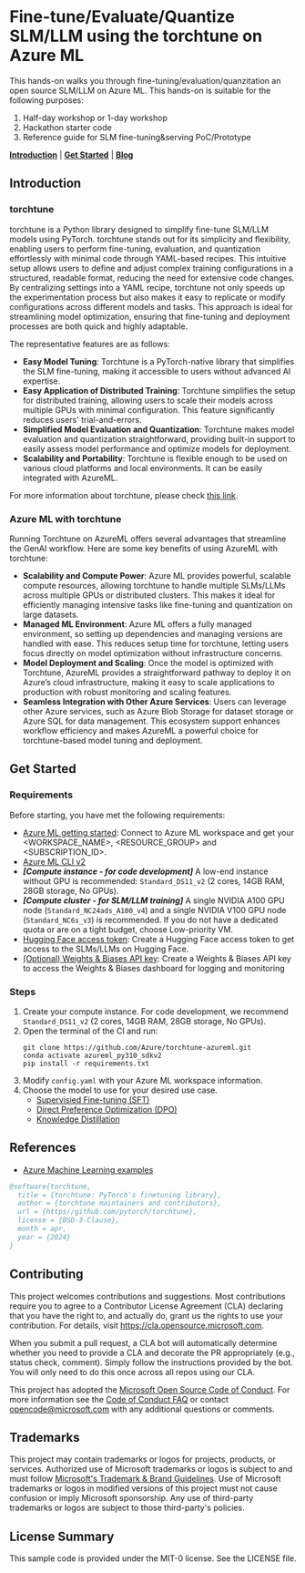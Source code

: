 # Fine-tune/Evaluate/Quantize SLM/LLM using the torchtune on Azure ML

This hands-on walks you through fine-tuning/evaluation/quanzitation an open source SLM/LLM on Azure ML. This hands-on is suitable for the following purposes:

1. Half-day workshop or 1-day workshop
2. Hackathon starter code
3. Reference guide for SLM fine-tuning&serving PoC/Prototype

[**Introduction**](#introduction) | [**Get Started**](#get-started) | [**Blog**](coming_soon) 

## Introduction

### torchtune

torchtune is a Python library designed to simplify fine-tune SLM/LLM models using PyTorch. torchtune stands out for its simplicity and flexibility, enabling users to perform fine-tuning, evaluation, and quantization effortlessly with minimal code through YAML-based recipes. This intuitive setup allows users to define and adjust complex training configurations in a structured, readable format, reducing the need for extensive code changes. By centralizing settings into a YAML recipe, torchtune not only speeds up the experimentation process but also makes it easy to replicate or modify configurations across different models and tasks. This approach is ideal for streamlining model optimization, ensuring that fine-tuning and deployment processes are both quick and highly adaptable.

The representative features are as follows:

- **Easy Model Tuning**: Torchtune is a PyTorch-native library that simplifies the SLM fine-tuning, making it accessible to users without advanced AI expertise. 
- **Easy Application of Distributed Training**: Torchtune simplifies the setup for distributed training, allowing users to scale their models across multiple GPUs with minimal configuration. This feature significantly reduces users' trial-and-errors.
- **Simplified Model Evaluation and Quantization**: Torchtune makes model evaluation and quantization straightforward, providing built-in support to easily assess model performance and optimize models for deployment.
- **Scalability and Portability**: Torchtune is flexible enough to be used on various cloud platforms and local environments. It can be easily integrated with AzureML.

For more information about torchtune, please check [this link](https://pytorch.org/torchtune/).

### Azure ML with torchtune 
Running Torchtune on AzureML offers several advantages that streamline the GenAI workflow. Here are some key benefits of using AzureML with torchtune:

- **Scalability and Compute Power**: Azure ML provides powerful, scalable compute resources, allowing torchtune to handle multiple SLMs/LLMs across multiple GPUs or distributed clusters. This makes it ideal for efficiently managing intensive tasks like fine-tuning and quantization on large datasets.
- **Managed ML Environment**: Azure ML offers a fully managed environment, so setting up dependencies and managing versions are handled with ease. This reduces setup time for torchtune, letting users focus directly on model optimization without infrastructure concerns.
- **Model Deployment and Scaling**: Once the model is optimized with Torchtune, AzureML provides a straightforward pathway to deploy it on Azure’s cloud infrastructure, making it easy to scale applications to production with robust monitoring and scaling features.
- **Seamless Integration with Other Azure Services**: Users can leverage other Azure services, such as Azure Blob Storage for dataset storage or Azure SQL for data management. This ecosystem support enhances workflow efficiency and makes AzureML a powerful choice for torchtune-based model tuning and deployment.

## Get Started

### Requirements

Before starting, you have met the following requirements:

- [Azure ML getting started](https://github.com/Azure/azureml-examples/tree/main/tutorials): Connect to Azure ML workspace and get your <WORKSPACE_NAME>, <RESOURCE_GROUP> and <SUBSCRIPTION_ID>.
- [Azure ML CLI v2](https://learn.microsoft.com/en-us/azure/machine-learning/concept-v2?view=azureml-api-2#azure-machine-learning-cli-v2)
- ***[Compute instance - for code development]*** A low-end instance without GPU is recommended: `Standard_DS11_v2` (2 cores, 14GB RAM, 28GB storage, No GPUs).
- ***[Compute cluster - for SLM/LLM training]*** A single NVIDIA A100 GPU node (`Standard_NC24ads_A100_v4`) and a single NVIDIA V100 GPU node (`Standard_NC6s_v3`) is recommended. If you do not have a dedicated quota or are on a tight budget, choose Low-priority VM.
- [Hugging Face access token](https://huggingface.co/docs/hub/en/security-tokens): Create a Hugging Face access token to get access to the SLMs/LLMs on Hugging Face.
- [(Optional) Weights & Biases API key](https://wandb.ai/settings): Create a Weights & Biases API key to access the Weights & Biases dashboard for logging and monitoring

### Steps

1. Create your compute instance. For code development, we recommend `Standard_DS11_v2` (2 cores, 14GB RAM, 28GB storage, No GPUs).
2. Open the terminal of the CI and run:
    ```shell
    git clone https://github.com/Azure/torchtune-azureml.git
    conda activate azureml_py310_sdkv2
    pip install -r requirements.txt
    ```
3. Modify `config.yaml` with your Azure ML workspace information.
4. Choose the model to use for your desired use case.
    - [Supervisied Fine-tuning (SFT)](training_sft.ipynb)
    - [Direct Preference Optimization (DPO)](training_dpo.ipynb)
    - [Knowledge Distillation](training_kd.ipynb)

## References

- [Azure Machine Learning examples](https://github.com/Azure/azureml-examples)

```bibtex
@software{torchtune,
  title = {torchtune: PyTorch's finetuning library},
  author = {torchtune maintainers and contributors},
  url = {https//github.com/pytorch/torchtune},
  license = {BSD-3-Clause},
  month = apr,
  year = {2024}
}
```

## Contributing

This project welcomes contributions and suggestions.  Most contributions require you to agree to a
Contributor License Agreement (CLA) declaring that you have the right to, and actually do, grant us
the rights to use your contribution. For details, visit https://cla.opensource.microsoft.com.

When you submit a pull request, a CLA bot will automatically determine whether you need to provide
a CLA and decorate the PR appropriately (e.g., status check, comment). Simply follow the instructions
provided by the bot. You will only need to do this once across all repos using our CLA.

This project has adopted the [Microsoft Open Source Code of Conduct](https://opensource.microsoft.com/codeofconduct/).
For more information see the [Code of Conduct FAQ](https://opensource.microsoft.com/codeofconduct/faq/) or
contact [opencode@microsoft.com](mailto:opencode@microsoft.com) with any additional questions or comments.

## Trademarks

This project may contain trademarks or logos for projects, products, or services. Authorized use of Microsoft 
trademarks or logos is subject to and must follow 
[Microsoft's Trademark & Brand Guidelines](https://www.microsoft.com/en-us/legal/intellectualproperty/trademarks/usage/general).
Use of Microsoft trademarks or logos in modified versions of this project must not cause confusion or imply Microsoft sponsorship.
Any use of third-party trademarks or logos are subject to those third-party's policies.

## License Summary

This sample code is provided under the MIT-0 license. See the LICENSE file.